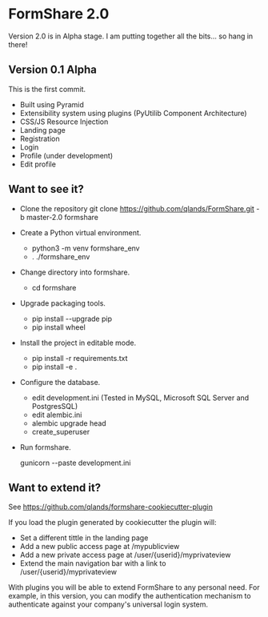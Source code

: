 FormShare 2.0
=========
Version 2.0 is in Alpha stage.  I am putting together all the bits... so hang in there!

Version 0.1 Alpha
---------------
This is the first commit. 
- Built using Pyramid
- Extensibility system using plugins (PyUtilib Component Architecture)
- CSS/JS Resource Injection
- Landing page
- Registration
- Login
- Profile (under development)
- Edit profile


Want to see it?
---------------
- Clone the repository
    git clone https://github.com/qlands/FormShare.git -b master-2.0 formshare

- Create a Python virtual environment.

    - python3 -m venv formshare_env
    - . ./formshare_env

- Change directory into formshare.

    - cd formshare

- Upgrade packaging tools.

    - pip install --upgrade pip
    - pip install wheel

- Install the project in editable mode.

    - pip install -r requirements.txt
    - pip install -e .
    

- Configure the database.

    - edit development.ini (Tested in MySQL, Microsoft SQL Server and PostgresSQL)
    - edit alembic.ini
    - alembic upgrade head
    - create_superuser
    

- Run formshare.

    gunicorn --paste development.ini

Want to extend it?
---------------

See https://github.com/qlands/formshare-cookiecutter-plugin

If you load the plugin generated by cookiecutter the plugin will:
- Set a different tittle in the landing page
- Add a new public access page at /mypublicview
- Add a new private access page at /user/{userid}/myprivateview
- Extend the main navigation bar with a link to /user/{userid}/myprivateview

With plugins you will be able to extend FormShare to any personal need. For example, in this version, you can modify the authentication mechanism to authenticate against your company's universal login system. 
